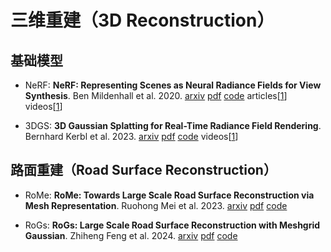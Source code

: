 # 三维重建（3D Reconstruction）


## 基础模型

- NeRF: **NeRF: Representing Scenes as Neural Radiance Fields for View Synthesis**. Ben Mildenhall et al. 2020. [arxiv](https://arxiv.org/abs/2003.08934) [pdf](pdfs/NeRF_Ben_Mildenhall_et_al_2003.08934.pdf) [code](https://github.com/yenchenlin/nerf-pytorch) articles[[1](https://zhuanlan.zhihu.com/p/390848839)] videos[[1](https://www.bilibili.com/video/BV1CC411V7oq)]


- 3DGS: **3D Gaussian Splatting for Real-Time Radiance Field Rendering**. Bernhard Kerbl et al. 2023. [arxiv](https://arxiv.org/abs/2308.04079) [pdf](pdfs/3DGS_Bernhard_Kerbl_et_al_2308.04079.pdf) [code](https://github.com/graphdeco-inria/gaussian-splatting) videos[[1](https://www.bilibili.com/video/BV1zi421v7Dr)]


## 路面重建（Road Surface Reconstruction）

- RoMe: **RoMe: Towards Large Scale Road Surface Reconstruction via Mesh  Representation**. Ruohong Mei et al. 2023. [arxiv](https://arxiv.org/abs/2306.11368) [pdf](pdfs/RoMe_Ruohong_Mei_et_al_2306.11368.pdf) [code](https://github.com/DRosemei/RoMe)

- RoGs: **RoGs: Large Scale Road Surface Reconstruction with Meshgrid Gaussian**. Zhiheng Feng et al. 2024. [arxiv](https://arxiv.org/abs/2405.14342) [pdf](pdfs/RoGs_Zhiheng_Feng_et_al_2405.14342.pdf) [code](https://github.com/fzhiheng/RoGS)